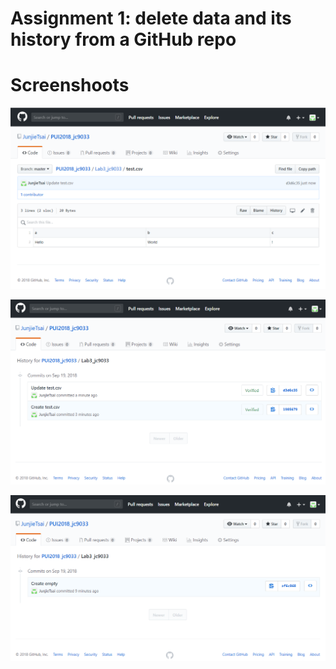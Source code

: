 # Assignment 1: delete data and its history from a GitHub repo

# Screenshoots

 ![image](HW3_jc9033/assignment1_image/a1.png)
 
 ![image](HW3_jc9033/assignment1_image/a2.png)
 
 ![image](HW3_jc9033/assignment1_image/a3.png)